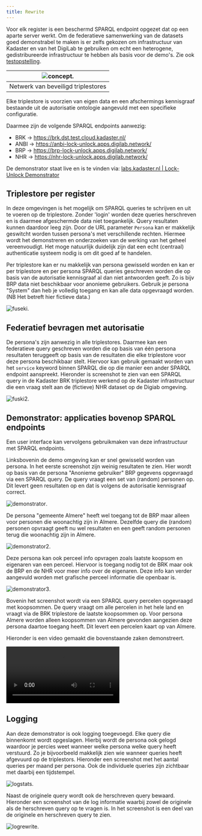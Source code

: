 ```yaml
---
title: Rewrite
---
```

Voor elk register is een beschermd SPARQL endpoint opgezet dat op een aparte server werkt. Om de
federatieve samenwerking van de datasets goed demonstrabel te maken is er zelfs gekozen om
infrastructuur van Kadaster en van het DigiLab te gebruiken om echt een heterogene, gedistribureerde
infrastructuur te hebben als basis voor de demo's. Zie ook
[testopstelling](../../federatieve-bevraging/testopstelling.md).

|  ![concept](../images/concept1.png).  |
| :--------------------------------: |
| Netwerk van beveiligd triplestores |

Elke triplestore is voorzien van eigen data en een afschermings kennisgraaf bestaande uit de
autorisatie ontologie aangevuld met een specifieke configuratie.

Daarmee zijn de volgende SPARQL endpoints aanwezig:

- BRK -> <a href="https://brk.dst.test.cloud.kadaster.nl/"
  target="_blank">https://brk.dst.test.cloud.kadaster.nl/</a>
- ANBI -> <a href="https://anbi-lock-unlock.apps.digilab.network/"
  target="_blank">https://anbi-lock-unlock.apps.digilab.network/</a>
- BRP -> <a href="https://brp-lock-unlock.apps.digilab.network/"
  target="_blank">https://brp-lock-unlock.apps.digilab.network/</a>
- NHR -> <a href="https://nhr-lock-unlock.apps.digilab.network/"
  target="_blank">https://nhr-lock-unlock.apps.digilab.network/</a>

De demonstrator staat live en is te vinden via: <a
href="https://labs.kadaster.nl/demonstrators/unlocked/demonstrator" target="_blank">labs.kadaster.nl
| Lock-Unlock
Demonstrator</a>

## Triplestore per register

In deze omgevingen is het mogelijk om SPARQL queries te schrijven en uit te voeren op de
triplestore. Zonder 'login' worden deze queries herschreven en is daarmee afgeschermde data niet
toegankelijk. Query resultaten kunnen daardoor leeg zijn. Door de URL parameter `Persona` kan er
makkelijk geswitcht worden tussen persona's met verschillende rechten. Hiermee wordt het
demonstreren en onderzoeken van de werking van het geheel vereenvoudigt. Het moge natuurlijk
duidelijk zijn dat een echt (centraal) authenticatie systeem nodig is om dit goed af te handelen.

Per triplestore kan er nu makkelijk van persona gewisseld worden en kan er per triplestore en per
persona SPARQL queries geschreven worden die op basis van de autorisatie kennisgraaf al dan niet
antwoorden geeft. Zo is bijv BRP data niet beschikbaar voor anonieme gebruikers. Gebruik je persona
"System" dan heb je volledig toegang en kan alle data opgevraagd worden. (NB Het betreft hier
fictieve data.)

![fuseki](../images/fuseki1.png). 

## Federatief bevragen met autorisatie

De persona's zijn aanwezig in alle triplestores. Daarmee kan een federatieve query geschreven worden
die op basis van één persona resultaten teruggeeft op basis van de resultaten die elke triplestore
voor deze persona beschikbaar stelt. Hiervoor kan gebruik gemaakt worden van het `service` keyword
binnen SPARQL die op die manier een ander SPARQL endpoint aanspreekt. Hieronder is screenshot te
zien van een SPARQL query in de Kadaster BRK triplestore werkend op de Kadaster infrastructuur die
een vraag stelt aan de (fictieve) NHR dataset op de Digiab omgeving.


![fuski2](../images/fuseki2.png). 

## Demonstrator: applicaties bovenop SPARQL endpoints

Een user interface kan vervolgens gebruikmaken van deze infrastructuur met SPARQL endpoints.

Linksbovenin de demo omgeving kan er snel gewisseld worden van persona. In het eerste screenshot
zijn weinig resultaten te zien. Hier wordt op basis van de persona "Anonieme gebruiker" BRP gegevens
opgevraagd via een SPARQL query. De query vraagt een set van (random) personen op.  Dit levert geen
resultaten op en dat is volgens de autorisatie kennisgraaf correct.

![demonstrator](../images/geenToegang1.png). 

De persona "gemeente Almere" heeft wel toegang tot de BRP maar alleen voor personen die woonachtig
zijn in Almere. Dezelfde query die (random) personen opvraagt geeft nu wel resultaten en een geeft
random personen terug die woonachtig zijn in Almere.

![demonstrator2](../images/demoauth1.png). 

Deze persona kan ook perceel info opvragen zoals laatste koopsom en eigenaren van een perceel.
Hiervoor is toegang nodig tot de BRK maar ook de BRP en de NHR voor meer info over de eigenaren.
Deze info kan verder aangevuld worden met grafische perceel informatie die openbaar is.

![demonstrator3](../images/demoauth2.png). 

Bovenin het screenshot wordt via een SPARQL query percelen opgevraagd met koopsommen. De query
vraagt om alle percelen in het hele land en vraagt via de BRK triplestore de laatste koopsommen op.
Voor persona Almere worden alleen koopsommen van Almere gevonden aangezien deze persona daartoe
toegang heeft. Dit levert een percelen kaart op van Almere. 

Hieronder is een video gemaakt die bovenstaande zaken demonstreert.

<video controls>
  <source src="https://github.com/kadaster-labs/lock-unlock-docs/raw/main/docs/autorisatie-als-linkeddata/video/demo.mp4" type="video/mp4">
Your browser does not support the video tag.
</video>

## Logging

Aan deze demonstrator is ook logging toegevoegd. Elke query die binnenkomt wordt opgeslagen. Hierbij
wordt de persona ook gelogd waardoor je percies weet wanneer welke persona welke query heeft
verstuurd. Zo je bijvoorbeeld makkelijk zien wie wanneer queries heeft afgevuurd op de triplestors.
Hieronder een screenshot met het aantal queries per maand per persona. Ook de individuele queries
zijn zichtbaar met daarbij een tijdstempel. 

![logstats](../images/demoauth5b.png). 

Naast de originele query wordt ook de herschreven query bewaard. Hieronder een screenshot van de log
informatie waarbij zowel de originele als de herschreven query op te vragen is. In het screenshot is
een deel van de originele en herschreven query te zien.

![logrewrite](../images/demoauth5.png). 
